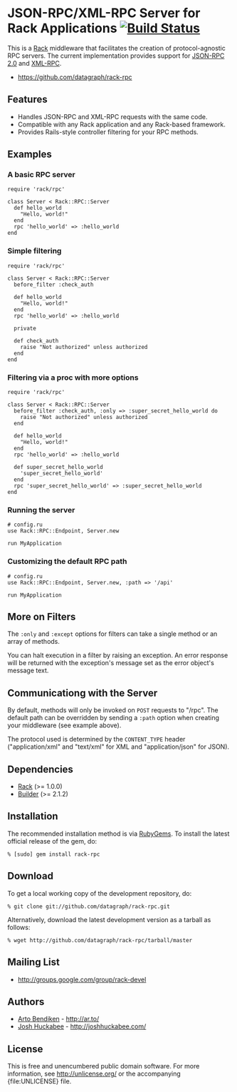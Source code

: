 JSON-RPC/XML-RPC Server for Rack Applications [![Build Status](https://secure.travis-ci.org/threez/rack-rpc.png?branch=master)](http://travis-ci.org/threez/rack-rpc)
=============================================

This is a [Rack][] middleware that facilitates the creation of
protocol-agnostic RPC servers. The current implementation provides support
for [JSON-RPC 2.0][] and [XML-RPC][].

* <https://github.com/datagraph/rack-rpc>

Features
--------

* Handles JSON-RPC and XML-RPC requests with the same code.
* Compatible with any Rack application and any Rack-based framework.
* Provides Rails-style controller filtering for your RPC methods.

Examples
--------

### A basic RPC server

    require 'rack/rpc'
    
    class Server < Rack::RPC::Server
      def hello_world
        "Hello, world!"
      end
      rpc 'hello_world' => :hello_world
    end

### Simple filtering

    require 'rack/rpc'
    
    class Server < Rack::RPC::Server
      before_filter :check_auth

      def hello_world
        "Hello, world!"
      end
      rpc 'hello_world' => :hello_world

      private

      def check_auth
        raise "Not authorized" unless authorized
      end
    end

### Filtering via a proc with more options

    require 'rack/rpc'
    
    class Server < Rack::RPC::Server
      before_filter :check_auth, :only => :super_secret_hello_world do
        raise "Not authorized" unless authorized
      end

      def hello_world
        "Hello, world!"
      end
      rpc 'hello_world' => :hello_world

      def super_secret_hello_world
        'super_secret_hello_world'
      end
      rpc 'super_secret_hello_world' => :super_secret_hello_world
    end

### Running the server

    # config.ru
    use Rack::RPC::Endpoint, Server.new
    
    run MyApplication

### Customizing the default RPC path

    # config.ru
    use Rack::RPC::Endpoint, Server.new, :path => '/api'
    
    run MyApplication

More on Filters
---------------

The `:only` and `:except` options for filters can take a single method or an
array of methods.

You can halt execution in a filter by raising an exception. An error
response will be returned with the exception's message set as the error
object's message text.

Communicationg with the Server
------------------------------

By default, methods will only be invoked on `POST` requests to "/rpc". The
default path can be overridden by sending a `:path` option when creating
your middleware (see example above).

The protocol used is determined by the `CONTENT_TYPE` header
("application/xml" and "text/xml" for XML and "application/json" for JSON).

Dependencies
------------

* [Rack](http://rubygems.org/gems/rack) (>= 1.0.0)
* [Builder](http://rubygems.org/gems/builder) (>= 2.1.2)

Installation
------------

The recommended installation method is via [RubyGems](http://rubygems.org/).
To install the latest official release of the gem, do:

    % [sudo] gem install rack-rpc

Download
--------

To get a local working copy of the development repository, do:

    % git clone git://github.com/datagraph/rack-rpc.git

Alternatively, download the latest development version as a tarball as
follows:

    % wget http://github.com/datagraph/rack-rpc/tarball/master

Mailing List
------------

* <http://groups.google.com/group/rack-devel>

Authors
-------

* [Arto Bendiken](https://github.com/bendiken) - <http://ar.to/>
* [Josh Huckabee](https://github.com/jhuckabee) - <http://joshhuckabee.com/>

License
-------

This is free and unencumbered public domain software. For more information,
see <http://unlicense.org/> or the accompanying {file:UNLICENSE} file.

[Rack]:           http://rack.rubyforge.org/
[JSON-RPC 2.0]:   http://groups.google.com/group/json-rpc/web/json-rpc-2-0
[XML-RPC]:        http://www.xmlrpc.com/
